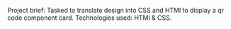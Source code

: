 Project brief: Tasked to translate design into CSS and HTMl to display a qr code component card.
Technologies used: HTMl & CSS.
